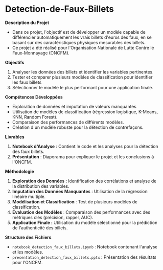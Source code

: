 # Detection-de-Faux-Billets

**Description du Projet**  
- Dans ce projet, l'objectif est de développer un modèle capable de différencier automatiquement les vrais billets d'euros des faux, en se basant sur des caractéristiques physiques mesurables des billets.
- Ce projet a été réalisé pour l'Organisation Nationale de Lutte Contre le Faux-Monnayage (ONCFM).

**Objectifs**  
1. Analyser les données des billets et identifier les variables pertinentes.
2. Tester et comparer plusieurs modèles de classification pour identifier les faux billets.
3. Sélectionner le modèle le plus performant pour une application finale.

**Compétences Développées**  
- Exploration de données et imputation de valeurs manquantes.
- Utilisation de modèles de classification (régression logistique, K-Means, KNN, Random Forest).
- Comparaison des performances de différents modèles.
- Création d'un modèle robuste pour la détection de contrefaçons.

**Livrables**  
1. **Notebook d'Analyse** : Contient le code et les analyses pour la détection des faux billets.
2. **Présentation** : Diaporama pour expliquer le projet et les conclusions à l'ONCFM.

**Méthodologie**  
1. **Exploration des Données** : Identification des corrélations et analyse de la distribution des variables.
2. **Imputation des Données Manquantes** : Utilisation de la régression linéaire multiple.
3. **Modélisation et Classification** : Test de plusieurs modèles de classification.
4. **Évaluation des Modèles** : Comparaison des performances avec des métriques clés (précision, rappel, AUC).
5. **Application Finale** : Utilisation du modèle sélectionné pour la prédiction de l'authenticité des billets.

**Structure des Fichiers**
- `notebook_detection_faux_billets.ipynb` : Notebook contenant l'analyse et les modèles.
- `presentation_detection_faux_billets.pptx` : Présentation des résultats pour l'ONCFM.
